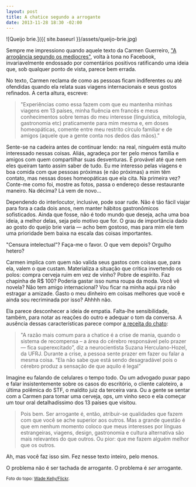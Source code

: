 ```yaml
---
layout: post
title: A chatice segundo a arrogante
date: 2013-11-28 18:30 -02:00
---
```

![Queijo brie.]({{ site.baseurl }}/assets/queijo-brie.jpg)

Sempre me impressiono quando aquele texto da Carmen Guerreiro, ["A arrogância segundo os medíocres"](http://ansiamente.com/2012/05/a-arrogancia-segundo-os-mediocres/), volta à tona no Facebook, invariavelmente endossado por comentários positivos ratificando uma ideia que, sob qualquer ponto de vista, parece bem errada.

No texto, Carmen reclama de como as pessoas ficam indiferentes ou até ofendidas quando ela relata suas viagens internacionais e seus gostos refinados. A certa altura, escreve:

> "Experiências como essa fazem com que eu mantenha minhas viagens em 13 países, minha fluência em francês e meus conhecimentos sobre temas do meu interesse (linguística, mitologia, gastronomia etc) praticamente para mim mesma e, em doses homeopáticas, comente entre meu restrito círculo familiar e de amigos (aquele que a gente conta nos dedos das mãos)."

Sente-se na cadeira antes de continuar lendo: na real, ninguém está muito interessado nessas coisas. Aliás, agradeça por ter pelo menos família e amigos com quem compartilhar suas desventuras. É provável até que nem eles queiram tanto assim saber de tudo. Eu me interesso pelas viagens e boa comida com que pessoas próximas (e não próximas) a mim têm contato, mas nessas doses homeopáticas que ela cita. Na primeira vez? Conte-me como foi, mostre as fotos, passa o endereço desse restaurante maneiro. Na décima? Lá vem de novo…

Dependendo do interlocutor, inclusive, pode soar rude. Não é tão fácil viajar para fora a cada dois anos, nem manter hábitos gastronômicos sofisticados. Ainda que fosse, não é todo mundo que deseja, acha uma boa ideia, a melhor delas, seja pelo motivo que for. O grau de importância dado ao gosto do queijo brie varia — acho bem gostoso, mas para mim ele tem uma prioridade bem baixa na escala das coisas importantes.

"Censura intelectual"? Faça-me o favor. O que vem depois? Orgulho hetero?

Carmen implica com quem não valida seus gastos com coisas que, para ela, valem o que custam. Materializa a situação que critica invertendo os polos: compra cerveja ruim em vez de vinho? Pobre de espírito. Faz chapinha de R$ 100? Poderia gastar isso numa roupa da moda. Você vê novela? Não tem amigo internacional? Vou ficar na minha aqui pra não estragar a amizade. Gasto o meu dinheiro em coisas melhores que você e ainda sou recriminada por isso? Ahhhh não.

Ela parece desconhecer a ideia de empatia. Falta-lhe sensibilidade, também, para notar as reações do outro e adequar o tom da conversa. A ausência dessas características parece compor [a receita do chato](http://super.abril.com.br/cultura/existem-chatos-444540.shtml):

> "A razão mais comum para a chatice é a crise de mania, quando o sistema de recompensa – a área do cérebro responsável pelo prazer — fica superexcitado”, diz a neurocientista Suzana Herculano-Hozel, da UFRJ. Durante a crise, a pessoa sente prazer em fazer ou falar a mesma coisa. “Ela não sabe que está sendo desagradável pois o cérebro produz a sensação de que aquilo é legal”

Imagine eu falando de celulares o tempo todo. Ou um advogado puxar papo e falar insistentemente sobre os casos do escritório, o cliente caloteiro, a última polêmica do STF, o maldito juiz da terceira vara. Ou a gente se sentar com a Carmen para tomar uma cerveja, ops, um vinho seco e ela começar um tour oral detalhadíssimo dos 13 países que visitou.

> Pois bem. Ser arrogante é, então, atribuir-se qualidades que fazem com que você se ache superior aos outros. Mas a grande questão é que em nenhum momento coloco que meus interesses por línguas estrangeiras, viagens, design, gastronomia e cultura alternativa são mais relevantes do que outros. Ou pior: que me fazem alguém melhor que os outros.

Ah, mas você faz isso sim. Fez nesse texto inteiro, pelo menos.

O problema não é ser tachada de arrogante. O problema é _ser_ arrogante.

<small>Foto do topo: [Wade Kelly/Flickr](http://www.flickr.com/photos/49503156729@N01/12390004/).</small>
